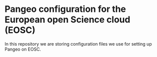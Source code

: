 # Pangeo configuration for the European open Science cloud (EOSC)

In this repository we are storing configuration files we use for setting up Pangeo on EOSC.
